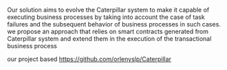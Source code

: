 Our solution aims to evolve the Caterpillar system to make it capable of executing business processes by taking into account the case of task failures and the subsequent behavior of business processes in such cases.
we propose an approach that relies on smart contracts generated from Caterpillar system and extend them in the execution of the transactional business process

our project based https://github.com/orlenyslp/Caterpillar
